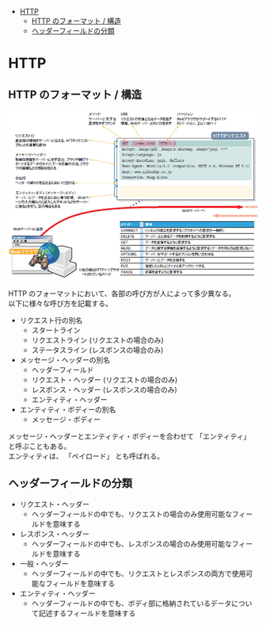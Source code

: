 <!-- TOC START min:1 max:3 link:true asterisk:false update:true -->
- [HTTP](#http)
  - [HTTP のフォーマット / 構造](#http-のフォーマット--構造)
  - [ヘッダーフィールドの分類](#ヘッダーフィールドの分類)
<!-- TOC END -->


# HTTP

## HTTP のフォーマット / 構造

<img src="./HTTPのフォーマット.jpg" width="800">

<p />

HTTP のフォーマットにおいて、各部の呼び方が人によって多少異なる。  
以下に様々な呼び方を記載する。

- リクエスト行の別名
  - スタートライン
  - リクエストライン (リクエストの場合のみ)
  - ステータスライン (レスポンスの場合のみ)
- メッセージ・ヘッダーの別名
  - ヘッダーフィールド
  - リクエスト・ヘッダー (リクエストの場合のみ)
  - レスポンス・ヘッダー (レスポンスの場合のみ)
  - エンティティ・ヘッダー
- エンティティ・ボディーの別名
  - メッセージ・ボディー

メッセージ・ヘッダーとエンティティ・ボディーを合わせて 「エンティティ」 と呼ぶこともある。  
エンティティは、 「ペイロード」 とも呼ばれる。


## ヘッダーフィールドの分類

- リクエスト・ヘッダー
  - ヘッダーフィールドの中でも、リクエストの場合のみ使用可能なフィールドを意味する
- レスポンス・ヘッダー
  - ヘッダーフィールドの中でも、レスポンスの場合のみ使用可能なフィールドを意味する
- 一般・ヘッダー
  - ヘッダーフィールドの中でも、リクエストとレスポンスの両方で使用可能なフィールドを意味する
- エンティティ・ヘッダー
  - ヘッダーフィールドの中でも、ボディ部に格納されているデータについて記述するフィールドを意味する
